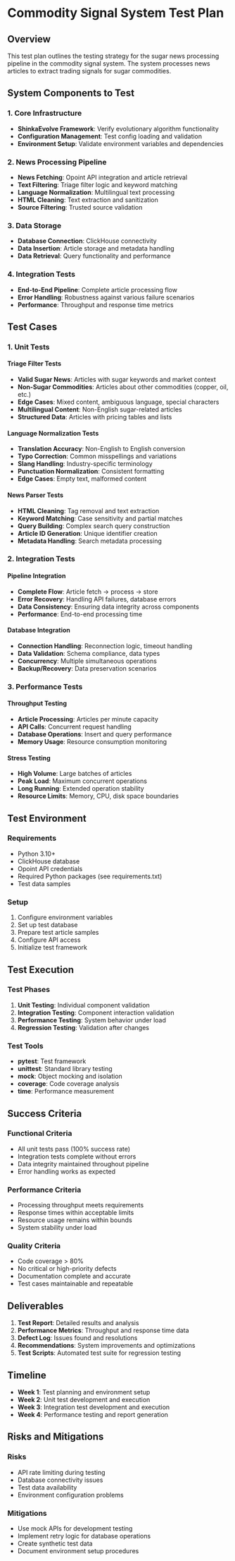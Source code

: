 # Commodity Signal System Test Plan

## Overview
This test plan outlines the testing strategy for the sugar news processing pipeline in the commodity signal system. The system processes news articles to extract trading signals for sugar commodities.

## System Components to Test

### 1. Core Infrastructure
- **ShinkaEvolve Framework**: Verify evolutionary algorithm functionality
- **Configuration Management**: Test config loading and validation
- **Environment Setup**: Validate environment variables and dependencies

### 2. News Processing Pipeline
- **News Fetching**: Opoint API integration and article retrieval
- **Text Filtering**: Triage filter logic and keyword matching
- **Language Normalization**: Multilingual text processing
- **HTML Cleaning**: Text extraction and sanitization
- **Source Filtering**: Trusted source validation

### 3. Data Storage
- **Database Connection**: ClickHouse connectivity
- **Data Insertion**: Article storage and metadata handling
- **Data Retrieval**: Query functionality and performance

### 4. Integration Tests
- **End-to-End Pipeline**: Complete article processing flow
- **Error Handling**: Robustness against various failure scenarios
- **Performance**: Throughput and response time metrics

## Test Cases

### 1. Unit Tests

#### Triage Filter Tests
- **Valid Sugar News**: Articles with sugar keywords and market context
- **Non-Sugar Commodities**: Articles about other commodities (copper, oil, etc.)
- **Edge Cases**: Mixed content, ambiguous language, special characters
- **Multilingual Content**: Non-English sugar-related articles
- **Structured Data**: Articles with pricing tables and lists

#### Language Normalization Tests
- **Translation Accuracy**: Non-English to English conversion
- **Typo Correction**: Common misspellings and variations
- **Slang Handling**: Industry-specific terminology
- **Punctuation Normalization**: Consistent formatting
- **Edge Cases**: Empty text, malformed content

#### News Parser Tests
- **HTML Cleaning**: Tag removal and text extraction
- **Keyword Matching**: Case sensitivity and partial matches
- **Query Building**: Complex search query construction
- **Article ID Generation**: Unique identifier creation
- **Metadata Handling**: Search metadata processing

### 2. Integration Tests

#### Pipeline Integration
- **Complete Flow**: Article fetch → process → store
- **Error Recovery**: Handling API failures, database errors
- **Data Consistency**: Ensuring data integrity across components
- **Performance**: End-to-end processing time

#### Database Integration
- **Connection Handling**: Reconnection logic, timeout handling
- **Data Validation**: Schema compliance, data types
- **Concurrency**: Multiple simultaneous operations
- **Backup/Recovery**: Data preservation scenarios

### 3. Performance Tests

#### Throughput Testing
- **Article Processing**: Articles per minute capacity
- **API Calls**: Concurrent request handling
- **Database Operations**: Insert and query performance
- **Memory Usage**: Resource consumption monitoring

#### Stress Testing
- **High Volume**: Large batches of articles
- **Peak Load**: Maximum concurrent operations
- **Long Running**: Extended operation stability
- **Resource Limits**: Memory, CPU, disk space boundaries

## Test Environment

### Requirements
- Python 3.10+
- ClickHouse database
- Opoint API credentials
- Required Python packages (see requirements.txt)
- Test data samples

### Setup
1. Configure environment variables
2. Set up test database
3. Prepare test article samples
4. Configure API access
5. Initialize test framework

## Test Execution

### Test Phases
1. **Unit Testing**: Individual component validation
2. **Integration Testing**: Component interaction validation
3. **Performance Testing**: System behavior under load
4. **Regression Testing**: Validation after changes

### Test Tools
- **pytest**: Test framework
- **unittest**: Standard library testing
- **mock**: Object mocking and isolation
- **coverage**: Code coverage analysis
- **time**: Performance measurement

## Success Criteria

### Functional Criteria
- All unit tests pass (100% success rate)
- Integration tests complete without errors
- Data integrity maintained throughout pipeline
- Error handling works as expected

### Performance Criteria
- Processing throughput meets requirements
- Response times within acceptable limits
- Resource usage remains within bounds
- System stability under load

### Quality Criteria
- Code coverage > 80%
- No critical or high-priority defects
- Documentation complete and accurate
- Test cases maintainable and repeatable

## Deliverables

1. **Test Report**: Detailed results and analysis
2. **Performance Metrics**: Throughput and response time data
3. **Defect Log**: Issues found and resolutions
4. **Recommendations**: System improvements and optimizations
5. **Test Scripts**: Automated test suite for regression testing

## Timeline

- **Week 1**: Test planning and environment setup
- **Week 2**: Unit test development and execution
- **Week 3**: Integration test development and execution
- **Week 4**: Performance testing and report generation

## Risks and Mitigations

### Risks
- API rate limiting during testing
- Database connectivity issues
- Test data availability
- Environment configuration problems

### Mitigations
- Use mock APIs for development testing
- Implement retry logic for database operations
- Create synthetic test data
- Document environment setup procedures